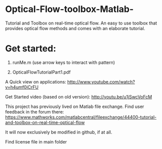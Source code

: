 # Optical-Flow-toolbox-Matlab-
Tutorial and Toolbox on real-time optical flow. An easy to use toolbox that provides optical flow methods and comes with an elaborate tutorial.

# Get started:

1) runMe.m
(use arrow keys to interact with pattern)

2) OpticalFlowTutorialPart1.pdf


A Quick view on applications:
http://www.youtube.com/watch?v=h4umf0iCrFU

Get Started video (based on old version):
http://youtu.be/u1jSwcVoFcM


This project has previously lived on Matlab file exchange. Find user feedback in the forum there:
https://www.mathworks.com/matlabcentral/fileexchange/44400-tutorial-and-toolbox-on-real-time-optical-flow


It will now exclusively be modified in github, if at all.

Find license file in main folder

